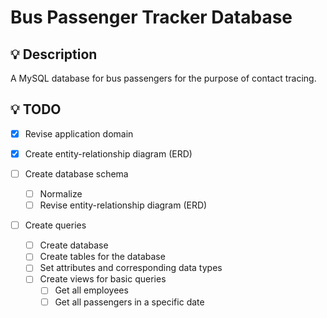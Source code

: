 # Bus Passenger Tracker Database

## 💡 Description

A MySQL database for bus passengers for the purpose of contact tracing.

## 💡 TODO

- [x] Revise application domain
- [x] Create entity-relationship diagram (ERD)
- [ ] Create database schema

  - [ ] Normalize
  - [ ] Revise entity-relationship diagram (ERD)

- [ ] Create queries
  - [ ] Create database
  - [ ] Create tables for the database
  - [ ] Set attributes and corresponding data types
  - [ ] Create views for basic queries
    - [ ] Get all employees
    - [ ] Get all passengers in a specific date
